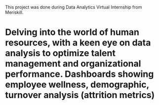 This project was done during Data Analytics Virtual Internship from Meriskill.
# Delving into the world of human resources, with a keen eye on data analysis to optimize talent management and organizational performance. Dashboards showing employee wellness, demographic, turnover analysis (attrition metrics)
